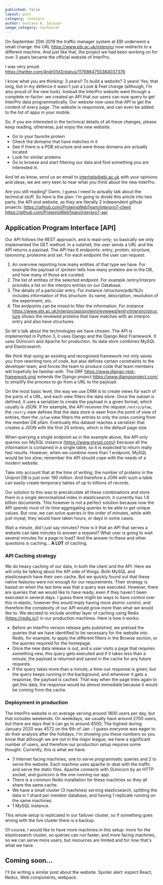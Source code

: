 ```yaml
---
published: false
layout: post
category: interpro
author: Gustavo A. Salazar
image_category: technical
---
```


On September 25th 2019 the traffic manager system at EBI underwent a small change: the URL https://www.ebi.ac.uk/interpro/ now redirects to a different machine. And just like that, the project we had been working on for over 3 years became the official website of InterPro.

I was very proud: https://twitter.com/4ndr01d3/status/1176864755384037376

I know what you are thinking: 3 years!! To build a website? 3 years!
Yes, that long, but in my defence it wasn't just a Look & Feel change (although, I'm also proud of the new look). Instead the InterPro website went through a complete re-factor: we created an API that our users can now query to get InterPro data programmatically. Our website now uses that API to get the content of every page. The website is responsive, and can even be added to the list of apps in your mobile.

So, if you are interested in the technical details of all these changes, please keep reading, otherwise, just enjoy the new website:
* Go to your favorite protein
* Check the domains that have matches in it
* See if there is a PDB structure and were those domains are actually located
* Look for similar proteins
* Go to browse and start filtering our data and find something you are interested in.

And let as know, send us an email to interhelp@ebi.ac.uk with your opinions and ideas, we are very keen to hear what you think about the new InterPro.

Are you still reading? Damn, I guess I need to actually talk about the technical stuff. So here is the plan: I'm going to divide this article into two parts, the API and website, as they are literally 2 independent github projects: https://github.com/ProteinsWebTeam/interpro7-client https://github.com/ProteinsWebTeam/interpro7-api


Application Program Interface [API]
----

Our API follows the REST approach, and is read-only; so basically we only implemented the GET method. In a nutshell, the user sends a URL and the API returns a payload.
The API has 6 endpoints: entry, protein, structure, taxonomy, proteome and set. For each endpoint the user can request: 

1. An overview reporting how many entities of that type we have. For example the payload of /protein tells how many proteins are in the DB, and how many of those are curated.
2. The list of entities of the selected endpoint. For example /entry/interpro provides a list on the interpro entries on our Database.
3. The details of a particular entry. For instance /structure/pdb/1b2v includes information of this structure: its name, description, resolution of the experiment, etc.
4. The endpoints can be mixed to filter the information. For instance https://www.ebi.ac.uk/interpro/api/protein/reviewed/entry/interpro/structure shows the reviewed proteins that have matches with an interpro entry and also have structures.

So let's talk about the technologies we have chosen. The API is implemented in Python 3, it uses Django and the Django Rest Framework. It uses GUnicorn and Apache for production. Its data store combines MySQL and Elasticsearch.

We think that using an existing and recognised framework not only saves you from rewriting tons of code, but also defines certain constraints to the developer team, and forces the team to produce code that team members will hopefully be familiar with. 
The DRF https://www.django-rest-framework.org/ extends the Django project https://www.djangoproject.com/ to simplify the process to go from a URL to the payload.

On the most basic level, the way we use DRM is to create views for each of the parts of a URL, and each view filters the data store. Once the subset is defined, it uses a serializer to create the payload in a given format, which usually is JSON. If for example, the API receives the request `/entry/pfam`, the `/entry` view defines that the data store is seen from the point of view of entries, then the `/pfam` view filters the entries to only the ones coming from the member DB pfam. Eventually this dataset reaches a serializer that creates a JSON with the first 20 entries, which is the default page size.

When querying a single endpoint as in the example above, the API only queries our MySQL instance (https://www.mysql.com/) because all the information is contained in a single table, so it is expected to return really fast results. However, when we combine more than 1 endpoint, MySQL would be too slow; remember the API should cope with the needs of a modern website. 

Take into account that at the time of writing, the number of proteins in the Uniprot DB is just over 190 million. And therefore a JOIN with such a table can easily create temporary tables of up to billions of records.

Our solution to this was to precalculate all these combinations and store them in a single denormalized index in elasticsearch; it currently has 1.8 billion documents. This however is not a perfect solution because now the API spends most of its time aggregating queries to be able to get unique values. But now, we can solve queries in the order of minutes, while with just mysql, they would have taken hours, or days in some cases.

Wait a minute, did I just say minutes? How is it that an API that serves a website can take minutes to answer a request? What user is going to wait several minutes for a page to load? And the answer to these and other questions is caching... **A LOT** of caching.


### API Caching strategy

We do heavy caching of our data, in both the client and the API. Here we will only be talking about the API side of things. Both MySQL and elasticsearch have their own cache.
But we quickly found out that these native features were not enough for our requirements. Their strategy is based on when the last time was that a query was executed. However, there are queries that we would like to have ready, even if they haven't been executed in several days. 
I guess there might be ways to have control over this in elastic, however this would imply having more atomic control, and therefore the complexity of our API would grow more than what we would like to.
We decided to include another layer of caching using Redis (https://redis.io/) in our production machines. Here is how it works:
* Before an InterPro version release gets published, we preload the queries that we have identified to be necessary for the website into Redis, for example, to apply the different filters in the Browse section, or the queries required for the homepage.
* Once the new data release is out, and a user visits a page that requires something new, this query gets executed and if it takes less than a minute, the payload is returned and saved in the cache for any future requests.
* If the query takes more than a minute, a time-out response is given; but the query keeps running in the background, and whenever it gets a response, the payload is cached. That way when the page tries again to get this data, the response would be almost immediate because it would be coming from the cache.

### Deployment in production

The InterPro website is on average serving around 1800 users per day, but that includes weekends. On weekdays, we usually have around 2700 users, but there are days that it can go to around 4500; The highest during January 2020 was 4572 on the 6th of Jan - I guess everyone was eager to do their analysis after the holidays.
I'm showing you these numbers so you know that although we are not in the major league, we have a significant number of users, and therefore our production setup requires some thought.
Currently, this is what we have:
* 3 Internet facing machines, one to serve programmatic queries and 2 to serve the website. Each machine uses apache to deal with the traffic and serve the static files. Apache connects with GUnicorn by an HTTP socket, and gunicorn is the one running our app.
* There is a common Redis installation for these machines so they all share the same cache.
* We have a small cluster (3 machines) serving elasticsearch, splitting the data in 1 shard per member database, and having 1 replicate running on the same machines.
* 1 MySQL instance.

This whole setup is replicated in our failover cluster, so if something goes wrong with the live cluster there is a backup.

Of course, I would like to have more machines in this setup: more for the elasticsearch cluster, so queries can run faster, and more facing machines, so we can serve more users, but resources are limited and for now that's what we have.

Coming soon...
---
I'll be writing a similar post about the website. Spoiler alert: expect React, Redux, Web components, webpack.
